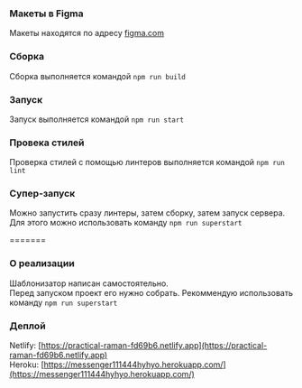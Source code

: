### Макеты в Figma
Макеты находятся по адресу [figma.com](https://www.figma.com/file/FgFe7Pvmq0waQkndGPYIRN/Chat?node-id=0%3A1) 

### Сборка
Сборка выполняется командой `npm run build`

### Запуск
Запуск выполняется командой `npm run start`

### Провека стилей
Проверка стилей с помощью линтеров выполняется командой `npm run lint`

### Супер-запуск
Можно запустить сразу линтеры, затем сборку, затем запуск сервера. Для этого можно использовать команду `npm run superstart`

=======
### О реализации
Шаблонизатор написан самостоятельно. \
Перед запуском проект его нужно собрать. Рекоммендую использовать команду `npm run superstart`

### Деплой
Netlify: [https://practical-raman-fd69b6.netlify.app](https://practical-raman-fd69b6.netlify.app) \
Heroku: [https://messenger111444hyhyo.herokuapp.com/](https://messenger111444hyhyo.herokuapp.com/)
